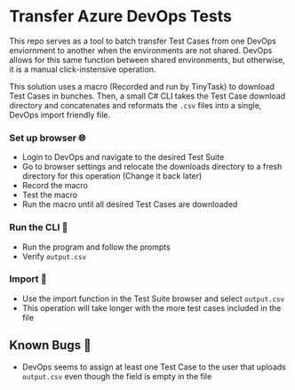 # Transfer Azure DevOps Tests

This repo serves as a tool to batch transfer Test Cases from one DevOps enviornment to another when the environments are not shared.
DevOps allows for this same function between shared environments, but otherwise, it is a manual click-instensive operation.

This solution uses a macro (Recorded and run by TinyTask) to download Test Cases in bunches.
Then, a small C# CLI takes the Test Case download directory and concatenates and reformats the `.csv` files into a single, DevOps import friendly file.

### Set up browser 🌐
- Login to DevOps and navigate to the desired Test Suite
- Go to browser settings and relocate the downloads directory to a fresh directory for this operation (Change it back later)
- Record the macro
- Test the macro
- Run the macro until all desired Test Cases are downloaded

### Run the CLI 💾
- Run the program and follow the prompts
- Verify `output.csv`

### Import 🔼
- Use the import function in the Test Suite browser and select `output.csv`
- This operation will take longer with the more test cases included in the file

## Known Bugs 🐞
- DevOps seems to assign at least one Test Case to the user that uploads `output.csv` even though the field is empty in the file
